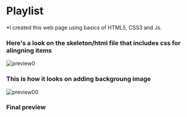 # Playlist
*I created this web page using basics of HTML5, CSS3 and Js.

### Here's a look on the skeleton/html file that includes css for alingning items

![preview0](https://user-images.githubusercontent.com/96630482/151361709-c85b6180-7b0a-4cbc-8e4a-973a96f3b939.jpg)

### This is how it looks on adding backgroung image

![preview00](https://user-images.githubusercontent.com/96630482/151365063-fa5b5de8-109d-4013-ab92-da129bcfe7ef.jpg)

### Final preview

